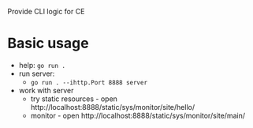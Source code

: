 Provide CLI logic for CE

# Basic usage

- help: `go run .`
- run server:
  - `go run . --ihttp.Port 8888 server`
- work with server
  - try static resources - open http://localhost:8888/static/sys/monitor/site/hello/
  - monitor - open http://localhost:8888/static/sys/monitor/site/main/


